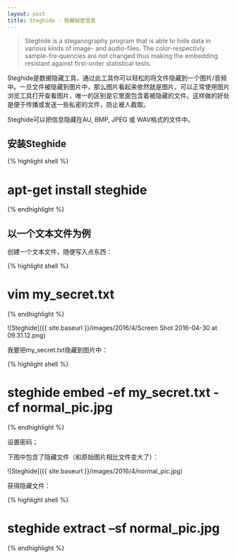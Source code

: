 ```yaml
---
layout: post
title: Steghide - 隐藏秘密信息
---
```


> Steghide is a steganography program that is able to hide data in various kinds of image- and audio-files. The color-respectivly sample-fre‐quencies are not changed thus making the embedding resistant against first-order statistical tests.

Steghide是数据隐藏工具，通过此工具你可以轻松的将文件隐藏到一个图片/音频中。一旦文件被隐藏到图片中，那么图片看起来依然就是图片，可以正常使用图片浏览工具打开查看图片，唯一的区别是它里面包含着被隐藏的文件。这样做的好处是便于传播或发送一些私密的文件，防止被人截取。

Steghide可以把信息隐藏在AU, BMP, JPEG 或 WAV格式的文件中。

## 安装Steghide

{% highlight shell %}
# apt-get install steghide
{% endhighlight %}

## 以一个文本文件为例

创建一个文本文件，随便写入点东西：

{% highlight shell %}
# vim my_secret.txt
{% endhighlight %}

![Steghide]({{ site.baseurl }}/images/2016/4/Screen Shot 2016-04-30 at 09.31.12.png)

我要把my_secret.txt隐藏到图片中：

{% highlight shell %}
# steghide embed -ef my_secret.txt -cf normal_pic.jpg
{% endhighlight %}

设置密码；

下图中包含了隐藏文件（和原始图片相比文件变大了）：

![Steghide]({{ site.baseurl }}/images/2016/4/normal_pic.jpg)

获得隐藏文件：

{% highlight shell %}
# steghide extract –sf normal_pic.jpg
{% endhighlight %}